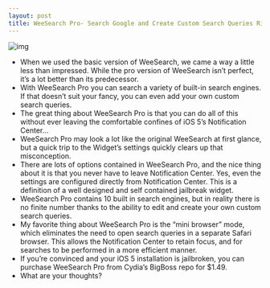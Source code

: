 ```yaml
---
layout: post
title: WeeSearch Pro- Search Google and Create Custom Search Queries Right From Notification Center
---
```

![img](http://media.idownloadblog.com/wp-content/uploads/2011/11/WeeSearch-Pro.png)
* When we used the basic version of WeeSearch, we came a way a little less than impressed. While the pro version of WeeSearch isn’t perfect, it’s a lot better than its predecessor.
* With WeeSearch Pro you can search a variety of built-in search engines. If that doesn’t suit your fancy, you can even add your own custom search queries.
* The great thing about WeeSearch Pro is that you can do all of this without ever leaving the comfortable confines of iOS 5’s Notification Center…
* WeeSearch Pro may look a lot like the original WeeSearch at first glance, but a quick trip to the Widget’s settings quickly clears up that misconception.
* There are lots of options contained in WeeSearch Pro, and the nice thing about it is that you never have to leave Notification Center. Yes, even the settings are configured directly from Notification Center. This is a definition of a well designed and self contained jailbreak widget.
* WeeSearch Pro contains 10 built in search engines, but in reality there is no finite number thanks to the ability to edit and create your own custom search queries.
* My favorite thing about WeeSearch Pro is the “mini browser” mode, which eliminates the need to open search queries in a separate Safari browser. This allows the Notification Center to retain focus, and for searches to be performed in a more efficient manner.
* If you’re convinced and your iOS 5 installation is jailbroken, you can purchase WeeSearch Pro from Cydia’s BigBoss repo for $1.49.
* What are your thoughts?

